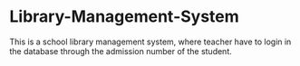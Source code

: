 # Library-Management-System
This is a school library management system, where teacher have to login in the database through the admission number of the student.
